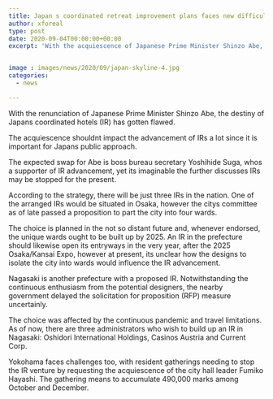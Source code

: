 ```yaml
---
title: Japan s coordinated retreat improvement plans faces new difficulties
author: xforeal 
type: post
date: 2020-09-04T00:00:00+00:00
excerpt: 'With the acquiescence of Japanese Prime Minister Shinzo Abe, the destiny of Japans coordinated retreats (IR) has become questionable '


image : images/news/2020/09/japan-skyline-4.jpg
categories:
  - news

---
```

With the renunciation of Japanese Prime Minister Shinzo Abe, the destiny of Japans coordinated hotels (IR) has gotten flawed. 

The acquiescence <span data-contrast="auto">shouldnt </span><span data-contrast="auto">impact the advancement of IRs a lot since it is important for Japans public approach. </span>

The expected swap for Abe is boss bureau secretary Yoshihide Suga, <span data-contrast="auto">whos </span><span data-contrast="auto">a supporter of IR advancement, yet its imaginable the further discusses IRs may be stopped for the present. </span><span data-ccp-props="{" />

According to the strategy, there will be just three IRs in the nation. One of the arranged IRs would <span data-contrast="auto">be situated in </span><span data-contrast="auto">Osaka, however the citys committee as of late passed a proposition to part the city into four wards. </span>

The choice is planned in the not so distant future and, whenever endorsed, the unique wards ought to be built up by 2025. An IR in the prefecture should likewise open its entryways in the very year, after the 2025 Osaka/Kansai Expo, however at present, <span data-contrast="auto">its </span><span data-contrast="auto">unclear how the designs to isolate the city into wards would influence the IR advancement. </span><span data-ccp-props="{" />

Nagasaki is another prefecture with a proposed IR. Notwithstanding the continuous enthusiasm from the potential designers, the nearby government delayed the solicitation for proposition (RFP) measure uncertainly. 

The choice was affected by the continuous pandemic and travel limitations. As of now, there are three administrators who wish to build up an IR in Nagasaki: <span data-contrast="auto">Oshidori </span><span data-contrast="auto">International Holdings, Casinos </span><span data-contrast="auto">Austria </span><span data-contrast="auto">and Current Corp. </span><span data-ccp-props="{" />

Yokohama faces challenges too, with resident gatherings needing to stop the IR venture by requesting the acquiescence of the city hall leader Fumiko Hayashi. The gathering means to accumulate 490,000 marks among October and December.<span data-ccp-props="{" />